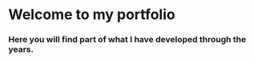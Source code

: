 # Welcome to my portfolio
### Here you will find part of what I have developed through the years.
 

